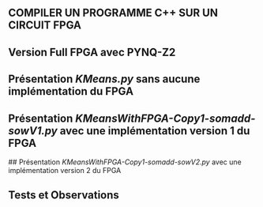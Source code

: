 
## COMPILER UN PROGRAMME C++ SUR UN CIRCUIT FPGA

## Version Full FPGA avec PYNQ-Z2

## Présentation *KMeans.py* sans aucune implémentation du FPGA

## Présentation *KMeansWithFPGA-Copy1-somadd-sowV1.py* avec une implémentation version 1 du FPGA

## Présentation *KMeansWithFPGA-Copy1-somadd-sowV2.py* avec une implémentation version 2 du FPGA

## Tests et Observations

